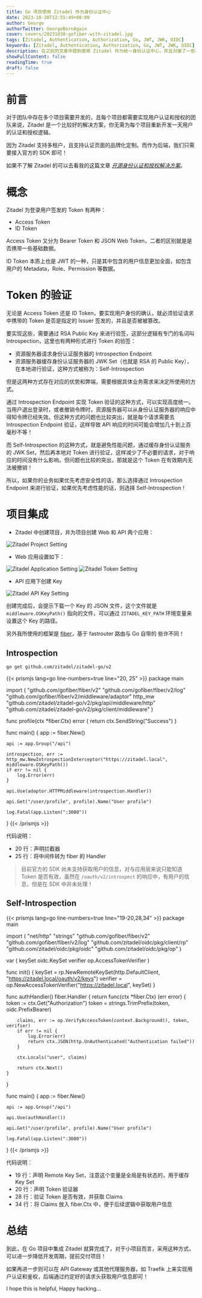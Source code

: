 ```yaml
---
title: Go 项目使用 Zitadel 作为身份认证中心
date: 2023-10-30T12:55:49+08:00
author: George
authorTwitter: GeorgeBornAgain
cover: covers/20231030-gofiber-with-zitadel.jpg
tags: [Zitadel, Authentication, Authorization, Go, JWT, JWK, OIDC]
keywords: [Zitadel, Authentication, Authorization, Go, JWT, JWK, OIDC]
description: 在之前的文章中提到使用 Zitadel 作为统一身份认证中心，并且对接了一些项目，今天来介绍如何在 Go 项目中集成 Zitadel
showFullContent: false
readingTime: true
draft: false
---
```


# 前言

对于团队中存在多个项目需要开发的，且每个项目都需要实现用户认证和授权的团队来说，Zitadel 是一个比较好的解决方案，你无需为每个项目重新开发一天用户的认证和授权逻辑。

因为 Zitadel 支持多租户，且支持认证页面的品牌化定制。而作为后端，我们只需要接入官方的 SDK 即可！

如果不了解 Zitadel 的可以去看我的这篇文章 [*开源身份认证和授权解决方案*](/technology/20220820.html)。

# 概念

Zitadel 为登录用户签发的 Token 有两种：

* Access Token
* ID Token

Access Token 又分为 Bearer Token 和 JSON Web Token，二者的区别就是是否携带一些基础数据。

ID Token 本质上也是 JWT 的一种，只是其中包含的用户信息更加全面，如包含用户的 Metadata，Role、Permission 等数据。

# Token 的验证

无论是 Access Token 还是 ID Token，要实现用户身份的确认，就必须验证请求中携带的 Token 是否是指定的 Issuer 签发的，并且是否被被篡改。

要实现这些，需要通过 RSA Public Key 来进行验签，这部分逻辑有专门的名词叫 Introspection，这里也有两种形式进行 Token 的验签：

* 资源服务器请求身份认证服务器的 Introspection Endpoint
* 资源服务器缓存身份认证服务器的 JWK Set（也就是 RSA 的 Public Key），在本地进行验证，这种方式被称为：Self-Introspection

但是这两种方式存在对应的优势和弊端，需要根据具体业务需求来决定所使用的方式。

通过 Introspection Endpoint 实现 Token 验证的这种方式，可以实现高度统一。当用户退出登录时，或者撤销令牌时，资源服务器可以从身份认证服务器的响应中得知令牌已经失效。但这种方式的问题也比较突出，就是每个请求需要去 Introspection Endpoint 验证，这样导致 API 响应的时间可能会增加几十到上百毫秒不等！

而 Self-Introspection 的这种方式，就是避免性能问题，通过缓存身份认证服务的 JWK Set，然后再本地对 Token 进行验证，这样减少了不必要的请求，对于响应的时间没有什么影响。但问题也比较的突出，那就是这个 Token 在有效期内无法被撤销！

所以，如果你的业务如果优先考虑安全性的话，那么选择通过 Introspection Endpoint 来进行验证，如果优先考虑性能的话，则选择 Self-Introspection！

# 项目集成

* Zitadel 中创建项目，并为项目创建 Web 和 API 两个应用：

![Zitadel Project Setting](/article/20231030-project-setting.png)

* Web 应用设置如下：

![Zitadel Application Setting](/article/20231030-zitadel-web-application.png)
![Zitadel Token Setting](/article/20231030-zitadel-token-setting.png)

* API 应用下创建 Key

![Zitadel API Key Setting](/article/20231030-zitadel-api-keys.png)

创建完成后，会提示下载一个 Key 的 JSON 文件，这个文件就是 `middleware.OSKeyPath()` 指向的文件，可以通过 `ZITADEL_KEY_PATH` 环境变量来设置这个 Key 的路径。

另外我所使用的框架是 [fiber](https://gofiber.io/)，基于 fastrouter 路由与 Go 自带的 些许不同！

## Introspection

```bash
go get github.com/zitadel/zitadel-go/v2
```

{{< prismjs lang=go line-numbers=true line="20, 25" >}}
package main

import (
    "github.com/gofiber/fiber/v2"
    "github.com/gofiber/fiber/v2/log"
    "github.com/gofiber/fiber/v2/middleware/adaptor"
    http_mw "github.com/zitadel/zitadel-go/v2/pkg/api/middleware/http"
    "github.com/zitadel/zitadel-go/v2/pkg/client/middleware"
)

func profile(ctx *fiber.Ctx) error {
    return ctx.SendString("Success")
}

func main() {
    app := fiber.New()
    
    api := app.Group("/api")

    introspection, err := http_mw.NewIntrospectionInterceptor("https://zitadel.local", middleware.OSKeyPath())
    if err != nil {
        log.Error(err)
    }

    api.Use(adaptor.HTTPMiddleware(introspection.Handler))

    api.Get("/user/profile", profile).Name("User profile")

    log.Fatal(app.Listen(":3000"))
}
{{< /prismjs >}}

代码说明：

* 20 行：声明拦截器
* 25 行：将中间件转为 fiber 的 Handler

> 目前官方的 SDK 尚未支持获取用户的信息，对与应用层来说只能知道 Token 是否有效，虽然在 `/oauth/v2/introspect` 的响应中，有用户的信息，但是在 SDK 中并未处理！

## Self-Introspection

{{< prismjs lang=go line-numbers=true line="19-20,28,34" >}}
package main

import (
    "net/http"
    "strings"
    "github.com/gofiber/fiber/v2"
    "github.com/gofiber/fiber/v2/log"
    "github.com/zitadel/oidc/pkg/client/rp"
    "github.com/zitadel/oidc/pkg/oidc"
    "github.com/zitadel/oidc/pkg/op"
)

var (
    keySet   oidc.KeySet
    verifier op.AccessTokenVerifier
)

func init() {
    keySet = rp.NewRemoteKeySet(http.DefaultClient, "https://zitadel.local/oauth/v2/keys")
    verifier = op.NewAccessTokenVerifier("https://zitadel.local", keySet)
}

func authHandler() fiber.Handler {
    return func(ctx *fiber.Ctx) (err error) {
        token := ctx.Get("Authorization")
        token = strings.TrimPrefix(token, oidc.PrefixBearer)

        claims, err := op.VerifyAccessToken(context.Background(), token, verifier)
        if err != nil {
            log.Error(err)
            return ctx.JSON(http.UnAuthenticated("Authentication failed"))
        }

        ctx.Locals("user", claims)

        return ctx.Next()
    }
}

func main() {
    app := fiber.New()
    
    api := app.Group("/api")

    api.Use(authHandler())

    api.Get("/user/profile", profile).Name("User profile")

    log.Fatal(app.Listen(":3000"))
}
{{< /prismjs >}}

代码说明：

* 19 行：声明 Remote Key Set，注意这个变量是全局是有状态的，用于缓存 Key Set 
* 20 行：声明 Token 验证器
* 28 行：验证 Token 是否有效，并获取 Claims
* 34 行：将 Claims 放入 fiber.Ctx 中，便于后续逻辑中获取用户信息

# 总结

到此，在 Go 项目中集成 Zitadel 就算完成了，对于小项目而言，采用这种方式，可以进一步降低开发周期，提前交付项目！

如果再进一步则可以在 API Gateway 或其他代理服务器，如 Traefik 上来实现用户认证和鉴权，后端通过约定好的请求头获取用户信息即可！

I hope this is helpful, Happy hacking...